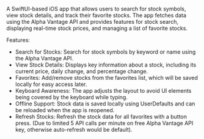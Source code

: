 A SwiftUI-based iOS app that allows users to search for stock symbols, view stock details, and track their favorite stocks. 
The app fetches data using the Alpha Vantage API and provides features for stock search, displaying real-time stock prices, and managing a list of favorite stocks.

Features:
- Search for Stocks: Search for stock symbols by keyword or name using the Alpha Vantage API.
- View Stock Details: Displays key information about a stock, including its current price, daily change, and percentage change.
- Favorites: Add/remove stocks from the favorites list, which will be saved locally for easy access later.
- Keyboard Awareness: The app adjusts the layout to avoid UI elements being covered by the keyboard while typing.
- Offline Support: Stock data is saved locally using UserDefaults and can be reloaded when the app is reopened.
- Refresh Stocks: Refresh the stock data for all favorites with a button press. (Due to limited 5 API calls per minute on free Alpha Vantage API key, otherwise auto-refresh would be default).
